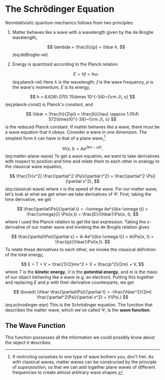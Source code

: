 # The Schrödinger Equation

Nonrelativistic quantum mechanics follows from two principles:
1. Matter behaves like a wave with a wavelength given by the de Broglie
   wavelength,

   $$
   \lambda = \frac{h}{p} = \hbar k.
   $$ (eq:deBroglie-wl)
1. Energy is quantized according to the Planck relation

   $$
   E = hf = \hbar\omega.
   $$ (eq:planck-rel)
Here $\lambda$ is the wavelength, $f$ is the wave frequency, $p$ is the wave's momentum, $E$ is its energy,

$$
h = 6.626\ 070\ 15\times 10^{-34}~{\rm J\, s}
$$ (eq:planck-const)
is Planck's constant, and

$$
\hbar = \frac{h}{2\pi} = \frac{h}{\tau} \approx 1.054\ 572\times10^{-34}~{\rm J\, s}
$$
is the reduced Planck constant. If matter behaves like a wave, there must be a wave equation that it obeys. Consider a wave in one dimension. The simplest form it can have is that of a plane wave,[^plane-waves]

[^plane-waves]: If restricting ourselves to one type of wave bothers you, don't fret. As with classical waves, matter waves can be constructed by the principle of *superposition*, so that we can add together plane waves of different frequencies to create almost arbitrary wave shapes.

$$
\Psi(x, t) = Ae^{i(kx-\omega t)}.
$$ (eq:matter-plane-wave)
To get a wave equation, we want to take derivatives with respect to position and time and relate them to each other in analogy to the classical wave equation,

$$
\frac{1}{v^2} \frac{\partial^2 \Psi}{\partial t^2} =
\frac{\partial^2 \Psi}{\partial x^2},
$$ (eq:classical-wave)
where $v$ is the speed of the wave. For our matter wave, let's look at what we get when we take derivatives of $\Psi$. First, taking the time derivative, we get

$$
\frac{\partial\Psi}{\partial t} = -i\omega Ae^{i(kx-\omega t)} = \frac{\omega}{i} \Psi(x,t) = \frac{E}{i\hbar}\Psi(x, t),
$$
where I used the Planck relation to get the last expression. Taking the $x$-derivative of our matter wave and invoking the de Broglie relation gives

$$
\frac{\partial\Psi}{\partial x} = ik Ae^{i(kx-\omega t)} = ik\Psi(x, t) = \frac{ip}{\hbar}\Psi(x,t).
$$
To relate these derivatives to each other, we invoke the classical definition of the total energy,

$$
E = T + V = \frac{1}{2}mv^2 + V = \frac{p^2}{2m} + V,
$$
where $T$ is the **kinetic energy**, $V$ is the **potential energy**,  and $m$ is the mass of our object behaving like a wave (e.g. an electron). Putting this together and replacing $E$ and $p$ with their derivative counterparts, we get

$$
\boxed{
i\hbar \frac{\partial\Psi}{\partial t} = -\frac{\hbar^2}{2m} \frac{\partial^2\Psi}{\partial x^2} + V\Psi.}
$$ (eq:schrodinger-eqn)
This is the Schrödinger equation. The function that describes the matter wave, which we've called $\Psi$, is the **wave function**.

## The Wave Function
This function possesses all the information we could possibly know about the object it describes.